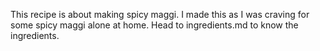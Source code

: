 This recipe is about making spicy  maggi. I made this as I was craving for some spicy maggi alone at home. Head to ingredients.md to know the ingredients.